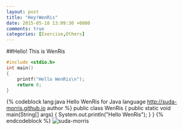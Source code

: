 ```yaml
---
layout: post
title: "Hey!WenRis"
date: 2015-05-18 13:09:30 +0800
comments: true
categories: [Exercise,Others]
---
```

##Hello! This is WenRis
```C Hello WenRis for C language http://suda-morris.github.io author
#include <stdio.h>
int main()
{
	printf("Hello WenRis\n");
	return 0;
}
```

{% codeblock lang:java Hello WenRis for Java language http://suda-morris.github.io author %}
public class WenRis
{
	public static void main(String[] args)
	{
		System.out.println("Hello WenRis");
	}
}
{% endcodeblock %}
![suda-morris](http://i.imgur.com/Nn7Krru.gif)